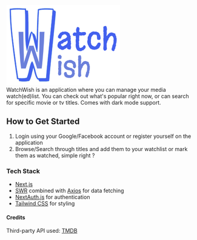 ![Logo](public/logo.png)
<br/>
WatchWish is an application where you can manage your media watch(ed)list. You can check out what's popular right now, or can search for specific movie or tv titles. Comes with dark mode support.
## How to Get Started
1. Login using your Google/Facebook account or register yourself on the application
2. Browse/Search through titles and add them to your watchlist or mark them as watched, simple right ?

### Tech Stack
- [Next.js](https://nextjs.org/)
- [SWR](https://swr.vercel.app/) combined with [Axios](https://github.com/axios/axios) for data fetching
- [NextAuth.js](https://next-auth.js.org/) for authentication
- [Tailwind CSS](https://tailwindcss.com/) for styling

#### Credits
Third-party API used: [TMDB](https://www.themoviedb.org/documentation/api)
